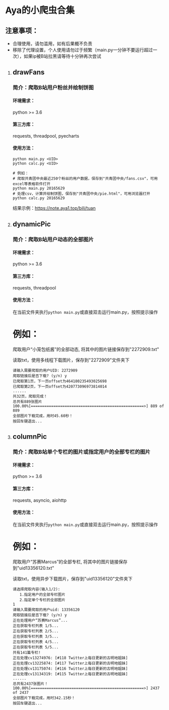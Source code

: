 # Aya的小爬虫合集

## 注意事项：

   - 合理使用，请勿滥用，如有后果概不负责
   - 移除了代理设置，个人使用请勿过于频繁（main.py一分钟不要运行超过一次），如果ip被B站拉黑请等待十分钟再次尝试

1. ## drawFans

   ### 简介：爬取B站用户粉丝并绘制饼图

   #### 环境需求：

   python >= 3.6

   #### 第三方库：

   requests, threadpool, pyecharts

   #### 使用方法：

   ```
   python main.py <UID>
   python calc.py <UID>
   
   # 例如：
   # 爬取共青团中央最近250个粉丝的用户数据，保存到"共青团中央/fans.csv"，可用excel等表格软件打开
   python main.py 20165629
   # 处理csv，计算并绘制饼图，保存到"共青团中央/pie.html"，可用浏览器打开
   python calc.py 20165629
   ```

   结果示例：https://note.aya1.top/bili/tuan

   

2. ## dynamicPic

   ### 简介：爬取B站用户动态的全部图片

   #### 环境需求：

   python >= 3.6

   #### 第三方库：

   requests, threadpool

   #### 使用方法：

   在当前文件夹执行`python main.py`或直接双击运行main.py，按照提示操作

   # 例如：

   爬取用户“小笼包纸酱”的全部动态, 将其中的图片链接保存到"2272909.txt"

   读取txt，使用多线程下载图片，保存到"2272909"文件夹下

   ```
   请输入需要爬取的用户UID: 2272909
   爬取链接后是否下载? (y/n) y
   已爬取第1页，下一页offset为464180235493025698
   已爬取第2页，下一页offset为420773096973814014
   ......
   共32页，爬取完成！
   总共有889张图片
   100.00%[==================================================>] 889 of 889
   全部图片下载完成，用时45.60秒！
   按回车键退出...
   ```

   

3. ## columnPic

   ### 简介：爬取B站单个专栏的图片或指定用户的全部专栏的图片

   #### 环境需求：

   python >= 3.6

   #### 第三方库：

   requests, asyncio, aiohttp

   #### 使用方法：

   在当前文件夹执行`python main.py`或直接双击运行main.py，按照提示操作

   # 例如：

   爬取用户“苏赛Marcus”的全部专栏, 将其中的图片链接保存到"uid13356120.txt"

   读取txt，使用异步下载图片，保存到"uid13356120"文件夹下

   ```
   请选择爬取内容(输入1/2): 
      1.指定用户的全部专栏图片
      2.指定单个专栏的全部图片
   1
   请输入需要爬取的用户uid: 13356120
   爬取链接后是否下载? (y/n) y
   正在处理用户“苏赛Marcus”...
   正在获取专栏列表 1/5...
   正在获取专栏列表 2/5...
   正在获取专栏列表 3/5...
   正在获取专栏列表 4/5...
   正在获取专栏列表 5/5...
   共有141篇专栏!
   正在处理cv13274976: [#118 Twitter上每日更新的古明地姐妹]
   正在处理cv13225874: [#117 Twitter上每日更新的古明地姐妹]
   正在处理cv13175074: [#116 Twitter上每日更新的古明地姐妹]
   正在处理cv13134319: [#115 Twitter上每日更新的古明地姐妹]
   ......
   总共有2437张图片！
   100.00%[==================================================>] 2437 of 2437
   全部图片下载完成，用时342.15秒！
   按回车键退出...
   ```

